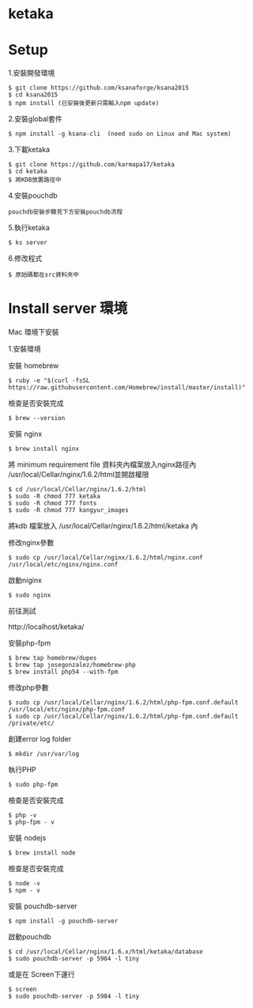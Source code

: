 # ketaka

# Setup

1.安裝開發環境

    $ git clone https://github.com/ksanaforge/ksana2015
    $ cd ksana2015
    $ npm install (已安裝後更新只需輸入npm update)


2.安裝global套件

    $ npm install -g ksana-cli  (need sudo on Linux and Mac system)


3.下載ketaka

    $ git clone https://github.com/karmapa17/ketaka
    $ cd ketaka
    $ 將KDB放置路徑中

4.安裝pouchdb
     
	pouchdb安裝步驟見下方安裝pouchdb流程
	
5.執行ketaka

    $ ks server


6.修改程式

    $ 原始碼都在src資料夾中

# Install server 環境

Mac 環境下安裝

1.安裝環境

安裝 homebrew  

    $ ruby -e "$(curl -fsSL https://raw.githubusercontent.com/Homebrew/install/master/install)"

檢查是否安裝完成

    $ brew --version

安裝 nginx 

    $ brew install nginx

將 minimum requirement file 資料夾內檔案放入nginx路徑內 /usr/local/Cellar/nginx/1.6.2/html並開啟權限

    $ cd /usr/local/Cellar/nginx/1.6.2/html
    $ sudo -R chmod 777 ketaka
    $ sudo -R chmod 777 fonts
    $ sudo -R chmod 777 kangyur_images

將kdb 檔案放入	/usr/local/Cellar/nginx/1.6.2/html/ketaka 內
	
修改nginx參數

    $ sudo cp /usr/local/Cellar/nginx/1.6.2/html/nginx.conf  /usr/local/etc/nginx/nginx.conf

啟動niginx

    $ sudo nginx
		
前往測試

http://localhost/ketaka/

安裝php-fpm

    $ brew tap homebrew/dupes
    $ brew tap josegonzalez/homebrew-php
    $ brew install php54 --with-fpm

修改php參數

    $ sudo cp /usr/local/Cellar/nginx/1.6.2/html/php-fpm.conf.default /usr/local/etc/nginx/php-fpm.conf  
    $ sudo cp /usr/local/Cellar/nginx/1.6.2/html/php-fpm.conf.default /private/etc/

創建error log folder

    $ mkdir /usr/var/log

執行PHP

    $ sudo php-fpm

檢查是否安裝完成

    $ php -v
    $ php-fpm - v

安裝 nodejs 

    $ brew install node

檢查是否安裝完成

    $ node -v
    $ npm - v
	
安裝 pouchdb-server   
 
    $ npm install -g pouchdb-server

啟動pouchdb

    $ cd /usr/local/Cellar/nginx/1.6.x/html/ketaka/database
    $ sudo pouchdb-server -p 5984 -l tiny

或是在 Screen下運行

    $ screen
    $ sudo pouchdb-server -p 5984 -l tiny

